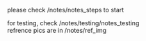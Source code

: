 please check /notes/notes_steps to start

for testing,
       check /notes/testing/notes_testing       
       refrence pics are in
                  /notes/ref_img
